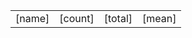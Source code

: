 <table><tbody><tr class="odd"><td>[name]</td><td>[count]</td><td>[total]</td><td>[mean]</td></tr></tbody></table>
